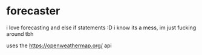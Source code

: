# forecaster
 i love forecasting and else if statements :D
i know its a mess, im just fucking around tbh


uses the https://openweathermap.org/ api
